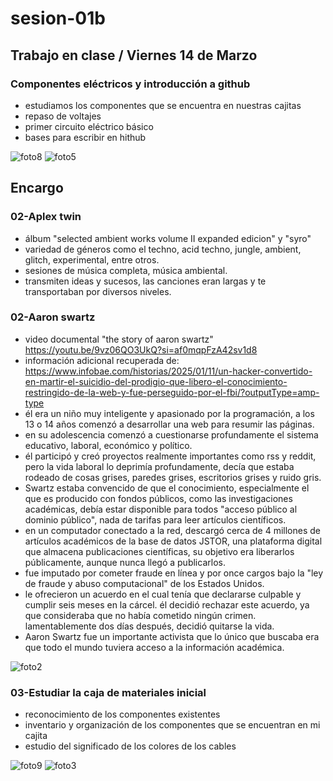 # sesion-01b

## Trabajo en clase / Viernes 14 de Marzo

### Componentes eléctricos y introducción a github

- estudiamos los componentes que se encuentra en nuestras cajitas
- repaso de voltajes
- primer circuito eléctrico básico
- bases para escribir en hithub

![foto8](https://github.com/user-attachments/assets/2d1c2f7c-42b1-40c7-afc8-37262a75311f)
![foto5](https://github.com/user-attachments/assets/4fc794e2-8415-4af5-a2db-6e27aa7027b9)

## Encargo

### 02-Aplex twin

- álbum "selected ambient works volume II expanded edicion" y "syro"
- variedad de géneros como el techno, acid techno, jungle, ambient, glitch, experimental, entre otros.
- sesiones de música completa, música ambiental.
- transmiten ideas y sucesos, las canciones eran largas y te transportaban por diversos niveles.

### 02-Aaron swartz

- video documental "the story of aaron swartz" https://youtu.be/9vz06QO3UkQ?si=af0mqpFzA42sv1d8
- información adicional recuperada de: https://www.infobae.com/historias/2025/01/11/un-hacker-convertido-en-martir-el-suicidio-del-prodigio-que-libero-el-conocimiento-restringido-de-la-web-y-fue-perseguido-por-el-fbi/?outputType=amp-type
- él era un niño muy inteligente y apasionado por la programación, a los 13 o 14 años comenzó a desarrollar una web para resumir las páginas.
- en su adolescencia comenzó a cuestionarse profundamente el sistema educativo, laboral, económico y político.
- él participó y creó proyectos realmente importantes como rss y reddit, pero la vida laboral lo deprimía profundamente, decía que estaba rodeado de cosas grises, paredes grises, escritorios grises y ruido gris.
- Swartz estaba convencido de que el conocimiento, especialmente el que es producido con fondos públicos, como las investigaciones académicas, debía estar disponible para todos "acceso público al dominio público", nada de tarifas para leer artículos científicos.
- en un computador conectado a la red, descargó cerca de 4 millones de artículos académicos de la base de datos JSTOR, una plataforma digital que almacena publicaciones científicas, su objetivo era liberarlos públicamente, aunque nunca llegó a publicarlos.
- fue imputado por cometer fraude en línea y por once cargos bajo la "ley de fraude y abuso computacional" de los Estados Unidos.
- le ofrecieron un acuerdo en el cual tenía que declararse culpable y cumplir seis meses en la cárcel. él decidió rechazar este acuerdo, ya que consideraba que no había cometido ningún crimen. lamentablemente dos días después, decidió quitarse la vida.
- Aaron Swartz fue un importante activista que lo único que buscaba era que todo el mundo tuviera acceso a la información académica.

![foto2](https://github.com/user-attachments/assets/68e9150f-f196-421d-8f64-ea3c7ee603a4)

### 03-Estudiar la caja de materiales inicial

- reconocimiento de los componentes existentes
- inventario y organización de los componentes que se encuentran en mi cajita
- estudio del significado de los colores de los cables

![foto9](https://github.com/user-attachments/assets/c595bb00-11bd-47f5-ae1b-e349959cbce3)
![foto3](https://github.com/user-attachments/assets/e09a01f9-7b1c-4c68-b9f7-c6dd5f1464ed)
